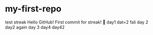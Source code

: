 # my-first-repo
test streak
Hello GitHub! First commit for streak! 🚀
day1
dat=2
fali
day 2
day2 again
day 3
day4
day42
